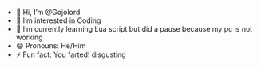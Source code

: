 - 👋 Hi, I’m @Gojolord
- 👀 I’m interested in Coding
- 🌱 I’m currently learning Lua script but did a pause because my pc is not working
- 😄 Pronouns: He/Him
- ⚡ Fun fact: You farted! disgusting

<!---
Gojolord/Gojolord is a ✨ special ✨ repository because its `README.md` (this file) appears on your GitHub profile.
You can click the Preview link to take a look at your changes.
--->
